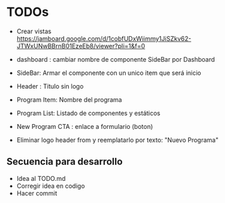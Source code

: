 # TODOs

- Crear vistas
  https://jamboard.google.com/d/1cobfUDxWiimmy1JiSZkv62-JTWxUNwBBrnB01EzeEb8/viewer?pli=1&f=0

- dashboard : cambiar nombre de componente SideBar por Dashboard
- SideBar: Armar el componente con un unico item que será inicio
- Header : Titulo sin logo
- Program Item: Nombre del programa
- Program List: Listado de componentes y estáticos
- New Program CTA : enlace a formulario (boton)

* Eliminar logo header from y reemplatarlo por texto: "Nuevo Programa"

## Secuencia para desarrollo

- Idea al TODO.md
- Corregir idea en codigo
- Hacer commit
